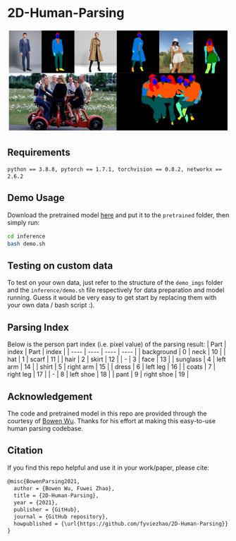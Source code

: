 # 2D-Human-Parsing

![2D-Huamn-Parsing](/assets/teaser.png "Teaser Image")

## Requirements

```
python == 3.8.8, pytorch == 1.7.1, torchvision == 0.8.2, networkx == 2.6.2
```

## Demo Usage
Download the pretrained model [here](https://figshare.com/s/04de7175dd937cf638e3) and put it to the `pretrained` folder, then simply run:
```sh
cd inference
bash demo.sh
```

## Testing on custom data

To test on your own data, just refer to the structure of the `demo_imgs` folder and the `inference/demo.sh` file respectively for data preparation and model running. Guess it would be very easy to get start by replacing them with your own data / bash script :).

## Parsing Index
Below is the person part index (i.e. pixel value) of the parsing result:
|  Part   | index | Part | index |
|  ----  | ----  |  ----  | ----  |
| background  | 0 | neck | 10 |
| hat  | 1 | scarf | 11 |
| hair  | 2 | skirt | 12 |
| - | 3 | face | 13 |
| sunglass  | 4 | left arm | 14 |
| shirt  | 5 | right arm | 15 |
| dress  | 6 | left leg | 16 |
| coats  | 7 | right leg | 17 | 
| -  | 8 | left shoe | 18 |
| pant  | 9 | right shoe | 19 |

## Acknowledgement
The code and pretrained model in this repo are provided through the courtesy of [Bowen Wu](https://github.com/Bowenwu1). Thanks for his effort at making this easy-to-use human parsing codebase.

## Citation
If you find this repo helpful and use it in your work/paper, please cite:
```
@misc{BowenParsing2021,
  author = {Bowen Wu, Fuwei Zhao},
  title = {2D-Human-Parsing},
  year = {2021},
  publisher = {GitHub},
  journal = {GitHub repository},
  howpublished = {\url{https://github.com/fyviezhao/2D-Human-Parsing}}
}
```
